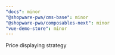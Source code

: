 ```yaml
---
"docs": minor
"@shopware-pwa/cms-base": minor
"@shopware-pwa/composables-next": minor
"vue-demo-store": minor
---
```


Price displaying strategy
